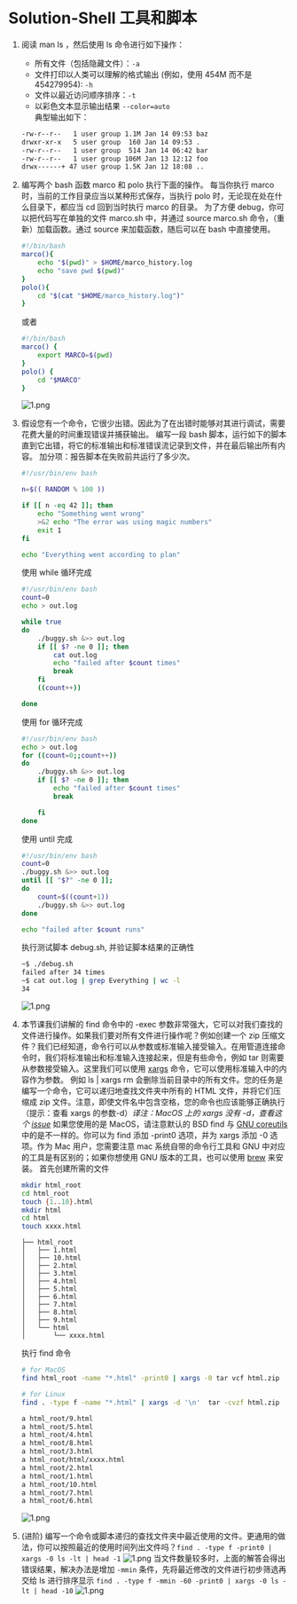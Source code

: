 # Solution-Shell 工具和脚本

1. 阅读 man ls ，然后使用 ls 命令进行如下操作：
    - 所有文件（包括隐藏文件）：`-a`
    - 文件打印以人类可以理解的格式输出 (例如，使用 454M 而不是 454279954): `-h`
    - 文件以最近访问顺序排序：`-t`
    - 以彩色文本显示输出结果 `--color=auto`  
    典型输出如下：

    ```bash
    -rw-r--r--   1 user group 1.1M Jan 14 09:53 baz
    drwxr-xr-x   5 user group  160 Jan 14 09:53 .
    -rw-r--r--   1 user group  514 Jan 14 06:42 bar
    -rw-r--r--   1 user group 106M Jan 13 12:12 foo
    drwx------+ 47 user group 1.5K Jan 12 18:08 ..
    ```

2. 编写两个 bash 函数  marco 和 polo 执行下面的操作。 每当你执行 marco 时，当前的工作目录应当以某种形式保存，当执行 polo 时，无论现在处在什么目录下，都应当 cd 回到当时执行 marco 的目录。 为了方便 debug，你可以把代码写在单独的文件 marco.sh 中，并通过 source marco.sh 命令，（重新）加载函数。通过 source 来加载函数，随后可以在 bash 中直接使用。

    ```bash
    #!/bin/bash
    marco(){
        echo "$(pwd)" > $HOME/marco_history.log
        echo "save pwd $(pwd)"
    }
    polo(){
        cd "$(cat "$HOME/marco_history.log")"
    }
    ```

    或者

    ```bash
    #!/bin/bash
    marco() {
        export MARCO=$(pwd)
    }
    polo() {
        cd "$MARCO"
    }
    ```

    ![1.png](images/2/1.png)
3. 假设您有一个命令，它很少出错。因此为了在出错时能够对其进行调试，需要花费大量的时间重现错误并捕获输出。 编写一段 bash 脚本，运行如下的脚本直到它出错，将它的标准输出和标准错误流记录到文件，并在最后输出所有内容。 加分项：报告脚本在失败前共运行了多少次。

    ```bash
    #!/usr/bin/env bash

    n=$(( RANDOM % 100 ))

    if [[ n -eq 42 ]]; then
        echo "Something went wrong"
        >&2 echo "The error was using magic numbers"
        exit 1
    fi

    echo "Everything went according to plan"
    ```

    使用 while 循环完成

    ```bash
    #!/usr/bin/env bash
    count=0
    echo > out.log

    while true
    do
        ./buggy.sh &>> out.log
        if [[ $? -ne 0 ]]; then
            cat out.log
            echo "failed after $count times"
            break
        fi
        ((count++))

    done
    ```

    使用 for 循环完成

    ```bash
    #!/usr/bin/env bash
    echo > out.log
    for ((count=0;;count++))
    do
        ./buggy.sh &>> out.log
        if [[ $? -ne 0 ]]; then
            echo "failed after $count times"
            break

        fi
    done
    ```

    使用 until 完成

    ```bash
    #!/usr/bin/env bash
    count=0
    ./buggy.sh &>> out.log
    until [[ "$?" -ne 0 ]];
    do
        count=$((count+1))
        ./buggy.sh &>> out.log
    done

    echo "failed after $count runs"
    ```

    执行测试脚本 debug.sh, 并验证脚本结果的正确性

    ```bash
    ~$ ./debug.sh
    failed after 34 times
    ~$ cat out.log | grep Everything | wc -l
    34
    ```

    ![1.png](images/2/2.png)
4. 本节课我们讲解的 find 命令中的 -exec 参数非常强大，它可以对我们查找的文件进行操作。如果我们要对所有文件进行操作呢？例如创建一个 zip 压缩文件？我们已经知道，命令行可以从参数或标准输入接受输入。在用管道连接命令时，我们将标准输出和标准输入连接起来，但是有些命令，例如 tar 则需要从参数接受输入。这里我们可以使用 [xargs](https://man7.org/linux/man-pages/man1/xargs.1.html) 命令，它可以使用标准输入中的内容作为参数。 例如 ls | xargs rm 会删除当前目录中的所有文件。您的任务是编写一个命令，它可以递归地查找文件夹中所有的 HTML 文件，并将它们压缩成 zip 文件。注意，即使文件名中包含空格，您的命令也应该能够正确执行（提示：查看 xargs 的参数-d）*译注：MacOS 上的 xargs 没有 -d，查看这个 [issue](https://github.com/missing-semester/missing-semester/issues/93)*
如果您使用的是 MacOS，请注意默认的 BSD find 与 [GNU coreutils](https://en.wikipedia.org/wiki/List_of_GNU_Core_Utilities_commands) 中的是不一样的。你可以为 find 添加 -print0 选项，并为 xargs 添加 -0 选项。作为 Mac 用户，您需要注意 mac 系统自带的命令行工具和 GNU 中对应的工具是有区别的；如果你想使用 GNU 版本的工具，也可以使用 [brew](https://formulae.brew.sh/formula/coreutils) 来安装。
    首先创建所需的文件

    ```bash
    mkdir html_root
    cd html_root
    touch {1..10}.html
    mkdir html
    cd html
    touch xxxx.html
    ```

    ```console
    ├── html_root
    │   ├── 1.html
    │   ├── 10.html
    │   ├── 2.html
    │   ├── 3.html
    │   ├── 4.html
    │   ├── 5.html
    │   ├── 6.html
    │   ├── 7.html
    │   ├── 8.html
    │   ├── 9.html
    │   └── html
    │       └── xxxx.html
    ```

    执行 find 命令
  
    ```bash
    # for MacOS
    find html_root -name "*.html" -print0 | xargs -0 tar vcf html.zip
    ```

    ```bash
    # for Linux
    find . -type f -name "*.html" | xargs -d '\n'  tar -cvzf html.zip
    ```

    ```bash
    a html_root/9.html
    a html_root/5.html
    a html_root/4.html
    a html_root/8.html
    a html_root/3.html
    a html_root/html/xxxx.html
    a html_root/2.html
    a html_root/1.html
    a html_root/10.html
    a html_root/7.html
    a html_root/6.html
    ```

    ![1.png](images/2/3.png)
5. (进阶) 编写一个命令或脚本递归的查找文件夹中最近使用的文件。更通用的做法，你可以按照最近的使用时间列出文件吗？`find . -type f -print0 | xargs -0 ls -lt | head -1`
![1.png](images/2/4.png)
当文件数量较多时，上面的解答会得出错误结果，解决办法是增加 `-mmin` 条件，先将最近修改的文件进行初步筛选再交给 ls 进行排序显示 `find . -type f -mmin -60 -print0 | xargs -0 ls -lt | head -10`
![1.png](images/2/5.png)
